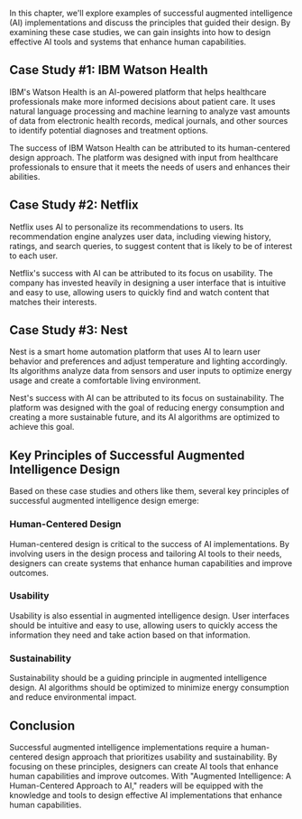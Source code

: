 
In this chapter, we'll explore examples of successful augmented intelligence (AI) implementations and discuss the principles that guided their design. By examining these case studies, we can gain insights into how to design effective AI tools and systems that enhance human capabilities.

Case Study #1: IBM Watson Health
--------------------------------

IBM's Watson Health is an AI-powered platform that helps healthcare professionals make more informed decisions about patient care. It uses natural language processing and machine learning to analyze vast amounts of data from electronic health records, medical journals, and other sources to identify potential diagnoses and treatment options.

The success of IBM Watson Health can be attributed to its human-centered design approach. The platform was designed with input from healthcare professionals to ensure that it meets the needs of users and enhances their abilities.

Case Study #2: Netflix
----------------------

Netflix uses AI to personalize its recommendations to users. Its recommendation engine analyzes user data, including viewing history, ratings, and search queries, to suggest content that is likely to be of interest to each user.

Netflix's success with AI can be attributed to its focus on usability. The company has invested heavily in designing a user interface that is intuitive and easy to use, allowing users to quickly find and watch content that matches their interests.

Case Study #3: Nest
-------------------

Nest is a smart home automation platform that uses AI to learn user behavior and preferences and adjust temperature and lighting accordingly. Its algorithms analyze data from sensors and user inputs to optimize energy usage and create a comfortable living environment.

Nest's success with AI can be attributed to its focus on sustainability. The platform was designed with the goal of reducing energy consumption and creating a more sustainable future, and its AI algorithms are optimized to achieve this goal.

Key Principles of Successful Augmented Intelligence Design
----------------------------------------------------------

Based on these case studies and others like them, several key principles of successful augmented intelligence design emerge:

### Human-Centered Design

Human-centered design is critical to the success of AI implementations. By involving users in the design process and tailoring AI tools to their needs, designers can create systems that enhance human capabilities and improve outcomes.

### Usability

Usability is also essential in augmented intelligence design. User interfaces should be intuitive and easy to use, allowing users to quickly access the information they need and take action based on that information.

### Sustainability

Sustainability should be a guiding principle in augmented intelligence design. AI algorithms should be optimized to minimize energy consumption and reduce environmental impact.

Conclusion
----------

Successful augmented intelligence implementations require a human-centered design approach that prioritizes usability and sustainability. By focusing on these principles, designers can create AI tools that enhance human capabilities and improve outcomes. With "Augmented Intelligence: A Human-Centered Approach to AI," readers will be equipped with the knowledge and tools to design effective AI implementations that enhance human capabilities.

